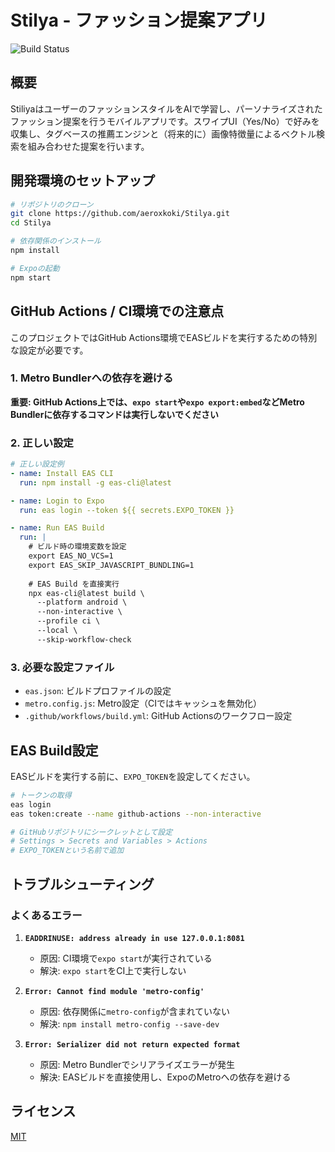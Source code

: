 # Stilya - ファッション提案アプリ

![Build Status](https://github.com/aeroxkoki/Stilya/actions/workflows/build.yml/badge.svg)

## 概要

StiliyaはユーザーのファッションスタイルをAIで学習し、パーソナライズされたファッション提案を行うモバイルアプリです。スワイプUI（Yes/No）で好みを収集し、タグベースの推薦エンジンと（将来的に）画像特徴量によるベクトル検索を組み合わせた提案を行います。

## 開発環境のセットアップ

```bash
# リポジトリのクローン
git clone https://github.com/aeroxkoki/Stilya.git
cd Stilya

# 依存関係のインストール
npm install

# Expoの起動
npm start
```

## GitHub Actions / CI環境での注意点

このプロジェクトではGitHub Actions環境でEASビルドを実行するための特別な設定が必要です。

### 1. Metro Bundlerへの依存を避ける

**重要: GitHub Actions上では、`expo start`や`expo export:embed`などMetro Bundlerに依存するコマンドは実行しないでください**

### 2. 正しい設定

```yaml
# 正しい設定例
- name: Install EAS CLI
  run: npm install -g eas-cli@latest

- name: Login to Expo
  run: eas login --token ${{ secrets.EXPO_TOKEN }}

- name: Run EAS Build
  run: |
    # ビルド時の環境変数を設定
    export EAS_NO_VCS=1
    export EAS_SKIP_JAVASCRIPT_BUNDLING=1
    
    # EAS Build を直接実行
    npx eas-cli@latest build \
      --platform android \
      --non-interactive \
      --profile ci \
      --local \
      --skip-workflow-check
```

### 3. 必要な設定ファイル

- `eas.json`: ビルドプロファイルの設定
- `metro.config.js`: Metro設定（CIではキャッシュを無効化）
- `.github/workflows/build.yml`: GitHub Actionsのワークフロー設定

## EAS Build設定

EASビルドを実行する前に、`EXPO_TOKEN`を設定してください。

```bash
# トークンの取得
eas login
eas token:create --name github-actions --non-interactive

# GitHubリポジトリにシークレットとして設定
# Settings > Secrets and Variables > Actions
# EXPO_TOKENという名前で追加
```

## トラブルシューティング

### よくあるエラー

1. **`EADDRINUSE: address already in use 127.0.0.1:8081`**
   - 原因: CI環境で`expo start`が実行されている
   - 解決: `expo start`をCI上で実行しない

2. **`Error: Cannot find module 'metro-config'`**
   - 原因: 依存関係に`metro-config`が含まれていない
   - 解決: `npm install metro-config --save-dev`

3. **`Error: Serializer did not return expected format`**
   - 原因: Metro Bundlerでシリアライズエラーが発生
   - 解決: EASビルドを直接使用し、ExpoのMetroへの依存を避ける

## ライセンス

[MIT](LICENSE)
